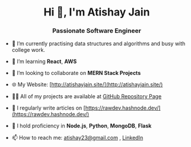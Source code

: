 <h1 align="center">Hi 👋, I'm Atishay Jain</h1>
<h3 align="center">Passionate Software Engineer</h3>

- 🔭 I’m currently practising data structures and algorithms and busy with college work.

- 🌱 I’m learning **React**, **AWS**

- 👯 I’m looking to collaborate on **MERN Stack Projects**

- 🌐 My Website: [http://atishayjain.site/](http://atishayjain.site/)

- 👨‍💻 All of my projects are available at [GitHub Repository Page](https://github.com/atishay2305-hub?tab=repositories)

- 📝 I regularly write articles on [https://rawdev.hashnode.dev/](https://rawdev.hashnode.dev/)

- 💬 I hold proficiency in **Node.js**, **Python**, **MongoDB**, **Flask**

- 📫 How to reach me: [atishay23@gmail.com](mailto:atishay23@gmail.com) , [LinkedIn](https://www.linkedin.com/in/atishay23/)
